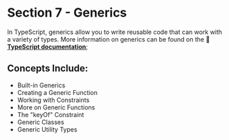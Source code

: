 # Section 7 - Generics

In TypeScript, generics allow you to write reusable code that can work with a variety of types. More information on generics can be found on the **:link: [TypeScript documentation](https://www.typescriptlang.org/docs/handbook/2/generics.html)**;

## Concepts Include:

* Built-in Generics
* Creating a Generic Function
* Working with Constraints
* More on Generic Functions
* The "keyOf" Constraint
* Generic Classes
* Generic Utility Types